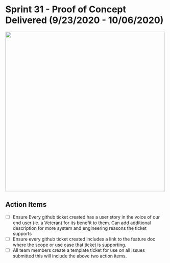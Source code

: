 # Sprint 31 - Proof of Concept Delivered (9/23/2020 - 10/06/2020)

<img src="https://lh6.googleusercontent.com/ahPcCbCnKzOd3jAWDVX9b6fCabpQ0Kz-Hu-dF1aPsGk6UDZfDkWnN9UX6fQJ49aDwzepuO-gC2C3oX3LJGCRq_cRUKTa20fTTBbtZs3QZrx9QqsRcuWadh93PtlBhhAcZGAN6r0f" width="500">

## Action Items

 - [ ]  Ensure Every github ticket created has a user story in the voice of our end user (ie. a Veteran) for its benefit to them.  Can add additional description for more system and engineering reasons the ticket supports
 - [ ] Ensure every github ticket created includes a link to the feature doc where the scope or use case that ticket is supporting.
 - [ ] All team members create a template ticket for use on all issues submitted this will include the above two action items. 
